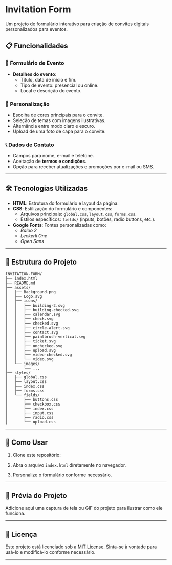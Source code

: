 # Invitation Form

Um projeto de formulário interativo para criação de convites digitais personalizados para eventos.

## 📋 Funcionalidades

### 🎉 Formulário de Evento
- **Detalhes do evento**:
  - Título, data de início e fim.
  - Tipo de evento: presencial ou online.
  - Local e descrição do evento.

### 🎨 Personalização
- Escolha de cores principais para o convite.
- Seleção de temas com imagens ilustrativas.
- Alternância entre modo claro e escuro.
- Upload de uma foto de capa para o convite.

### 📞 Dados de Contato
- Campos para nome, e-mail e telefone.
- Aceitação de **termos e condições**.
- Opção para receber atualizações e promoções por e-mail ou SMS.

---

## 🛠️ Tecnologias Utilizadas

- **HTML**: Estrutura do formulário e layout da página.
- **CSS**: Estilização do formulário e componentes:
  - Arquivos principais: `global.css`, `layout.css`, `forms.css`.
  - Estilos específicos: `fields/` (inputs, botões, radio buttons, etc.).
- **Google Fonts**: Fontes personalizadas como:
  - *Baloo 2*
  - *Leckerli One*
  - *Open Sans*

---

## 📂 Estrutura do Projeto

```plaintext
INVITATION-FORM/
├── index.html
├── README.md
├── assets/
│   ├── Background.png
│   ├── Logo.svg
│   ├── icons/
│   │   ├── building-2.svg
│   │   ├── building-checked.svg
│   │   ├── calendar.svg
│   │   ├── check.svg
│   │   ├── checked.svg
│   │   ├── circle-alert.svg
│   │   ├── contact.svg
│   │   ├── paintbrush-vertical.svg
│   │   ├── ticket.svg
│   │   ├── unchecked.svg
│   │   ├── upload.svg
│   │   ├── video-checked.svg
│   │   └── video.svg
│   └── images/
│       └── ...
├── styles/
│   ├── global.css
│   ├── layout.css
│   ├── index.css
│   ├── forms.css
│   └── fields/
│       ├── buttons.css
│       ├── checkbox.css
│       ├── index.css
│       ├── input.css
│       ├── radio.css
│       └── upload.css
```

---

## 🚀 Como Usar

1. Clone este repositório:
  
2. Abra o arquivo `index.html` diretamente no navegador.
3. Personalize o formulário conforme necessário.

---

## 📸 Prévia do Projeto

Adicione aqui uma captura de tela ou GIF do projeto para ilustrar como ele funciona.

---

## 📄 Licença

Este projeto está licenciado sob a [MIT License](LICENSE). Sinta-se à vontade para usá-lo e modificá-lo conforme necessário.

---
